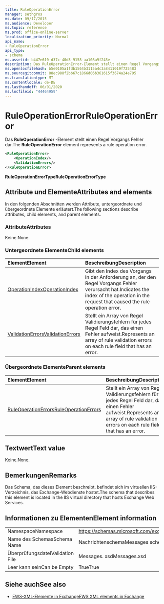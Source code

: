 ```yaml
---
title: RuleOperationError
manager: sethgros
ms.date: 09/17/2015
ms.audience: Developer
ms.topic: reference
ms.prod: office-online-server
localization_priority: Normal
api_name:
- RuleOperationError
api_type:
- schema
ms.assetid: b447e610-d37c-40d3-9158-aa108a9f248e
description: Das RuleOperationError-Element stellt einen Regel Vorgangs Fehler dar.
ms.openlocfilehash: b5e0105a1fdb1564b3115a4c3a8411019f725483
ms.sourcegitcommit: 88ec988f2bb67c1866d06b361615f3674a24e795
ms.translationtype: MT
ms.contentlocale: de-DE
ms.lasthandoff: 06/01/2020
ms.locfileid: "44464959"
---
```

# <a name="ruleoperationerror"></a><span data-ttu-id="74328-103">RuleOperationError</span><span class="sxs-lookup"><span data-stu-id="74328-103">RuleOperationError</span></span>

<span data-ttu-id="74328-104">Das **RuleOperationError** -Element stellt einen Regel Vorgangs Fehler dar.</span><span class="sxs-lookup"><span data-stu-id="74328-104">The **RuleOperationError** element represents a rule operation error.</span></span> 
  
```XML
<RuleOperationError>
    <OperationIndex/>
    <ValidationErrors/>
</RuleOperationError>
```

 <span data-ttu-id="74328-105">**RuleOperationErrorType**</span><span class="sxs-lookup"><span data-stu-id="74328-105">**RuleOperationErrorType**</span></span>
## <a name="attributes-and-elements"></a><span data-ttu-id="74328-106">Attribute und Elemente</span><span class="sxs-lookup"><span data-stu-id="74328-106">Attributes and elements</span></span>

<span data-ttu-id="74328-107">In den folgenden Abschnitten werden Attribute, untergeordnete und übergeordnete Elemente erläutert.</span><span class="sxs-lookup"><span data-stu-id="74328-107">The following sections describe attributes, child elements, and parent elements.</span></span>
  
### <a name="attributes"></a><span data-ttu-id="74328-108">Attribute</span><span class="sxs-lookup"><span data-stu-id="74328-108">Attributes</span></span>

<span data-ttu-id="74328-109">Keine.</span><span class="sxs-lookup"><span data-stu-id="74328-109">None.</span></span>
  
### <a name="child-elements"></a><span data-ttu-id="74328-110">Untergeordnete Elemente</span><span class="sxs-lookup"><span data-stu-id="74328-110">Child elements</span></span>

|<span data-ttu-id="74328-111">**Element**</span><span class="sxs-lookup"><span data-stu-id="74328-111">**Element**</span></span>|<span data-ttu-id="74328-112">**Beschreibung**</span><span class="sxs-lookup"><span data-stu-id="74328-112">**Description**</span></span>|
|:-----|:-----|
|[<span data-ttu-id="74328-113">OperationIndex</span><span class="sxs-lookup"><span data-stu-id="74328-113">OperationIndex</span></span>](operationindex.md) <br/> |<span data-ttu-id="74328-114">Gibt den Index des Vorgangs in der Anforderung an, der den Regel Vorgangs Fehler verursacht hat.</span><span class="sxs-lookup"><span data-stu-id="74328-114">Indicates the index of the operation in the request that caused the rule operation error.</span></span>  <br/> |
|[<span data-ttu-id="74328-115">ValidationErrors</span><span class="sxs-lookup"><span data-stu-id="74328-115">ValidationErrors</span></span>](validationerrors.md) <br/> |<span data-ttu-id="74328-116">Stellt ein Array von Regel Validierungsfehlern für jedes Regel Feld dar, das einen Fehler aufweist.</span><span class="sxs-lookup"><span data-stu-id="74328-116">Represents an array of rule validation errors on each rule field that has an error.</span></span>  <br/> |
   
### <a name="parent-elements"></a><span data-ttu-id="74328-117">Übergeordnete Elemente</span><span class="sxs-lookup"><span data-stu-id="74328-117">Parent elements</span></span>

|<span data-ttu-id="74328-118">**Element**</span><span class="sxs-lookup"><span data-stu-id="74328-118">**Element**</span></span>|<span data-ttu-id="74328-119">**Beschreibung**</span><span class="sxs-lookup"><span data-stu-id="74328-119">**Description**</span></span>|
|:-----|:-----|
|[<span data-ttu-id="74328-120">RuleOperationErrors</span><span class="sxs-lookup"><span data-stu-id="74328-120">RuleOperationErrors</span></span>](ruleoperationerrors.md) <br/> |<span data-ttu-id="74328-121">Stellt ein Array von Regel Validierungsfehlern für jedes Regel Feld dar, das einen Fehler aufweist.</span><span class="sxs-lookup"><span data-stu-id="74328-121">Represents an array of rule validation errors on each rule field that has an error.</span></span>  <br/> |
   
## <a name="text-value"></a><span data-ttu-id="74328-122">Textwert</span><span class="sxs-lookup"><span data-stu-id="74328-122">Text value</span></span>

<span data-ttu-id="74328-123">Keine.</span><span class="sxs-lookup"><span data-stu-id="74328-123">None.</span></span>
  
## <a name="remarks"></a><span data-ttu-id="74328-124">Bemerkungen</span><span class="sxs-lookup"><span data-stu-id="74328-124">Remarks</span></span>

<span data-ttu-id="74328-125">Das Schema, das dieses Element beschreibt, befindet sich im virtuellen IIS-Verzeichnis, das Exchange-Webdienste hostet.</span><span class="sxs-lookup"><span data-stu-id="74328-125">The schema that describes this element is located in the IIS virtual directory that hosts Exchange Web Services.</span></span>
  
## <a name="element-information"></a><span data-ttu-id="74328-126">Informationen zu Elementen</span><span class="sxs-lookup"><span data-stu-id="74328-126">Element information</span></span>

|||
|:-----|:-----|
|<span data-ttu-id="74328-127">Namespace</span><span class="sxs-lookup"><span data-stu-id="74328-127">Namespace</span></span>  <br/> |https://schemas.microsoft.com/exchange/services/2006/messages  <br/> |
|<span data-ttu-id="74328-128">Name des Schemas</span><span class="sxs-lookup"><span data-stu-id="74328-128">Schema Name</span></span>  <br/> |<span data-ttu-id="74328-129">Nachrichtenschema</span><span class="sxs-lookup"><span data-stu-id="74328-129">Messages schema</span></span>  <br/> |
|<span data-ttu-id="74328-130">Überprüfungsdatei</span><span class="sxs-lookup"><span data-stu-id="74328-130">Validation File</span></span>  <br/> |<span data-ttu-id="74328-131">Messages. xsd</span><span class="sxs-lookup"><span data-stu-id="74328-131">Messages.xsd</span></span>  <br/> |
|<span data-ttu-id="74328-132">Leer kann sein</span><span class="sxs-lookup"><span data-stu-id="74328-132">Can be Empty</span></span>  <br/> |<span data-ttu-id="74328-133">True</span><span class="sxs-lookup"><span data-stu-id="74328-133">True</span></span>  <br/> |
   
## <a name="see-also"></a><span data-ttu-id="74328-134">Siehe auch</span><span class="sxs-lookup"><span data-stu-id="74328-134">See also</span></span>



- [<span data-ttu-id="74328-135">EWS-XML-Elemente in Exchange</span><span class="sxs-lookup"><span data-stu-id="74328-135">EWS XML elements in Exchange</span></span>](ews-xml-elements-in-exchange.md)

